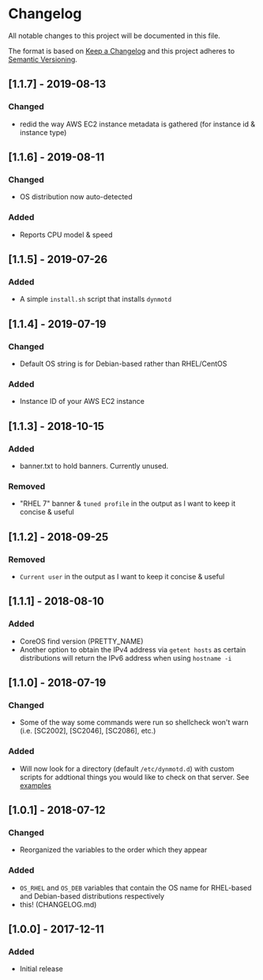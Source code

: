 # Changelog
All notable changes to this project will be documented in this file.

The format is based on [Keep a Changelog](http://keepachangelog.com/en/1.0.0/)
and this project adheres to [Semantic Versioning](http://semver.org/spec/v2.0.0.html).


## [1.1.7] - 2019-08-13
### Changed
- redid the way AWS EC2 instance metadata is gathered (for instance id & instance type) 

## [1.1.6] - 2019-08-11
### Changed
- OS distribution now auto-detected
### Added
- Reports CPU model & speed

## [1.1.5] - 2019-07-26
### Added
- A simple `install.sh` script that installs `dynmotd`

## [1.1.4] - 2019-07-19
### Changed
- Default OS string is for Debian-based rather than RHEL/CentOS
### Added
- Instance ID of your AWS EC2 instance

## [1.1.3] - 2018-10-15
### Added
- banner.txt to hold banners.  Currently unused.
### Removed
- "RHEL 7" banner & `tuned profile` in the output as I want to keep it concise & useful

## [1.1.2] - 2018-09-25
### Removed
- `Current user` in the output as I want to keep it concise & useful

## [1.1.1] - 2018-08-10
### Added
- CoreOS find version (PRETTY_NAME)
- Another option to obtain the IPv4 address via `getent hosts` as certain distributions will return the IPv6 address when using `hostname -i`

## [1.1.0] - 2018-07-19
### Changed
- Some of the way some commands were run so shellcheck won't warn (i.e. [SC2002], [SC2046], [SC2086], etc.)
### Added
- Will now look for a directory (default `/etc/dynmotd.d`) with custom scripts for addtional things you would like to check on that server.  See [examples](https://github.com/Neutrollized/dynmotd/tree/master/example/dynmotd.d)

## [1.0.1] - 2018-07-12
### Changed
- Reorganized the variables to the order which they appear
### Added
- `OS_RHEL` and `OS_DEB` variables that contain the OS name for RHEL-based and Debian-based distributions respectively
- this! (CHANGELOG.md)

## [1.0.0] - 2017-12-11
### Added
- Initial release
